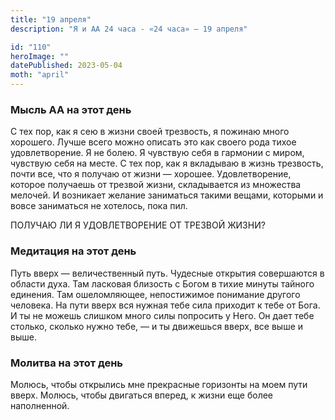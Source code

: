 ```yaml
---
title: "19 апреля"
description: "Я и АА 24 часа - «24 часа» — 19 апреля"

id: "110"
heroImage: ""
datePublished: 2023-05-04
moth: "april"
---
```


### Мысль АА на этот день

С тех пор, как я сею в жизни своей трезвость, я пожинаю много хорошего. Лучше
всего можно описать это как своего рода тихое удовлетворение. Я не болею. Я
чувствую себя в гармонии с миром, чувствую себя на месте. С тех пор, как я
вкладываю в жизнь трезвость, почти все, что я получаю от жизни — хорошее.
Удовлетворение, которое получаешь от трезвой жизни, складывается из множества
мелочей. И возникает желание заниматься такими вещами, которыми и вовсе
заниматься не хотелось, пока пил.

ПОЛУЧАЮ ЛИ Я УДОВЛЕТВОРЕНИЕ ОТ ТРЕЗВОЙ ЖИЗНИ?

### Медитация на этот день

Путь вверх — величественный путь. Чудесные открытия совершаются в области
духа. Там ласковая близость с Богом в тихие минуты тайного единения. Там
ошеломляющее, непостижимое понимание другого человека. На пути вверх вся
нужная тебе сила приходит к тебе от Бога. И ты не можешь слишком много силы
попросить у Него. Он дает тебе столько, сколько нужно тебе, — и ты движешься
вверх, все выше и выше.

### Молитва на этот день

Молюсь, чтобы открылись мне прекрасные горизонты на моем пути вверх. Молюсь,
чтобы двигаться вперед, к жизни еще более наполненной.
